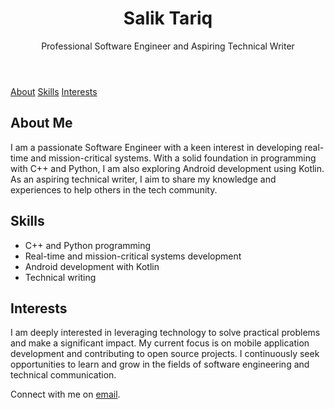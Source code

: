 <!DOCTYPE html>
<html lang="en">
<head>
    <meta charset="UTF-8">
    <meta name="viewport" content="width=device-width, initial-scale=1.0">
</head>
<body>
    <header>
        <div class="container">
            <h1>Salik Tariq</h1>
            <p>Professional Software Engineer and Aspiring Technical Writer</p>
        </div>
    </header>
    <nav>
        <div class="container">
            <a href="#about">About</a>
            <a href="#skills">Skills</a>
            <a href="#interests">Interests</a>
        </div>
    </nav>
    <section id="about" class="container about">
        <h2>About Me</h2>
        <p>I am a passionate Software Engineer with a keen interest in developing real-time and mission-critical systems. With a solid foundation in programming with C++ and Python, I am also exploring Android development using Kotlin. As an aspiring technical writer, I aim to share my knowledge and experiences to help others in the tech community.</p>
    </section>
    <section id="skills" class="container skills">
        <h2>Skills</h2>
        <ul>
            <li>C++ and Python programming</li>
            <li>Real-time and mission-critical systems development</li>
            <li>Android development with Kotlin</li>
            <li>Technical writing</li>
        </ul>
    </section>
    <section id="interests" class="container interests">
        <h2>Interests</h2>
        <p>I am deeply interested in leveraging technology to solve practical problems and make a significant impact. My current focus is on mobile application development and contributing to open source projects. I continuously seek opportunities to learn and grow in the fields of software engineering and technical communication.</p>
    </section>
    <footer class="container">
        <p>Connect with me on <a href="saliktariq@icloud.com">email</a>.</p>
    </footer>
</body>
</html>
